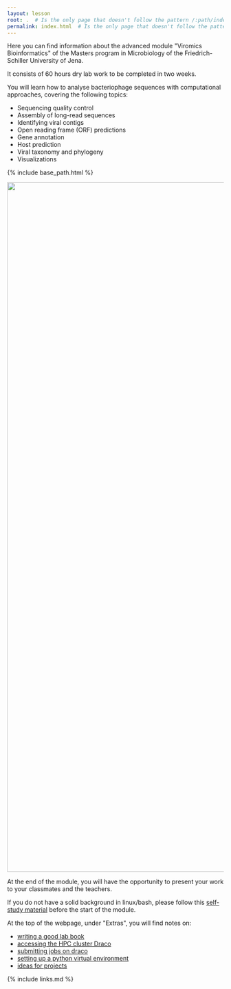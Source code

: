 ```yaml
---
layout: lesson
root: .  # Is the only page that doesn't follow the pattern /:path/index.html
permalink: index.html  # Is the only page that doesn't follow the pattern /:path/index.html
---
```


Here you can find information about the advanced module "Viromics Bioinformatics" of the Masters program in Microbiology of the Friedrich-Schiller University of Jena.

It consists of 60 hours dry lab work to be completed in two weeks.

You will learn how to analyse bacteriophage sequences with computational approaches, covering the following topics:
  - Sequencing quality control
  - Assembly of long-read sequences
  - Identifying viral contigs
  - Open reading frame (ORF) predictions
  - Gene annotation
  - Host prediction
  - Viral taxonomy and phylogeny
  - Visualizations

{% include base_path.html %}
<p align="center">
    <a href="{{ site.carpentries_site }}"><img src="{{ relative_root_path }}/assets/img/logo_no_highlight.png" alt="Viromics workflow" width="1600" /></a>
</p>

At the end of the module, you will have the opportunity to present your work to your classmates and the teachers.

If you do not have a solid background in linux/bash, please follow this [self-study material](https://github.com/waltercostamb/course_viral-microbiology_2023/blob/main/study_material.md) before the start of the module.

At the top of the webpage, under "Extras", you will find notes on:  
- [writing a good lab book](https://mgxlab.github.io/Viromics2024/labbook/index.html)
- [accessing the HPC cluster Draco](https://mgxlab.github.io/Viromics2024/draco/index.html)
- [submitting jobs on draco](https://mgxlab.github.io/Viromics2024/sbatch/index.html)
- [setting up a python virtual environment](https://mgxlab.github.io/Viromics2024/virtualenv/index.html)
- [ideas for projects](https://mgxlab.github.io/Viromics2024/draco/index.html)


{% include links.md %}
